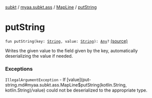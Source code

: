 [subkt](../../index.md) / [myaa.subkt.ass](../index.md) / [MapLine](index.md) / [putString](./put-string.md)

# putString

`fun putString(key: `[`String`](https://kotlinlang.org/api/latest/jvm/stdlib/kotlin/-string/index.html)`, value: `[`String`](https://kotlinlang.org/api/latest/jvm/stdlib/kotlin/-string/index.html)`): `[`Any`](https://kotlinlang.org/api/latest/jvm/stdlib/kotlin/-any/index.html)`?` [(source)](https://github.com/Myaamori/SubKt/blob/0.1.8/src/main/kotlin/myaa/subkt/ass/parser.kt#L410)

Writes the given value to the field given by the key, automatically
deserializing the value if needed.

### Exceptions

`IllegalArgumentException` - If [value](put-string.md#myaa.subkt.ass.MapLine$putString(kotlin.String, kotlin.String)/value) could not be deserialized to
the appropriate type.